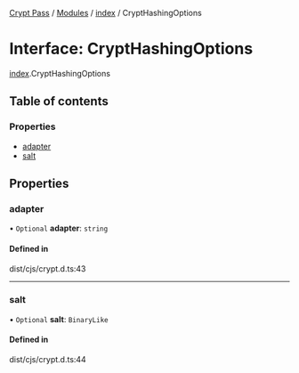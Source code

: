 [Crypt Pass](../README.md) / [Modules](../modules.md) / [index](../modules/index.md) / CryptHashingOptions

# Interface: CryptHashingOptions

[index](../modules/index.md).CryptHashingOptions

## Table of contents

### Properties

- [adapter](index.CryptHashingOptions.md#adapter)
- [salt](index.CryptHashingOptions.md#salt)

## Properties

### adapter

• `Optional` **adapter**: `string`

#### Defined in

dist/cjs/crypt.d.ts:43

___

### salt

• `Optional` **salt**: `BinaryLike`

#### Defined in

dist/cjs/crypt.d.ts:44
